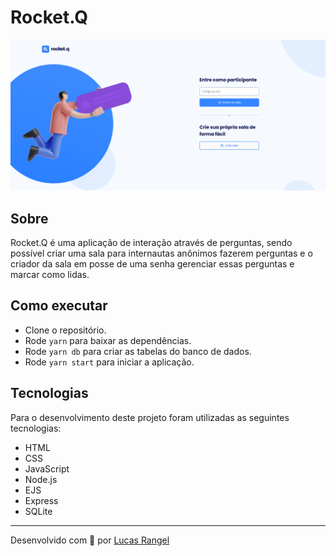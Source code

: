 # Rocket.Q

<p align="center">
  <img alt="Rocket.Q" src="./public/assets/rocket-q.png">
</p>

## Sobre

Rocket.Q é uma aplicação de interação através de perguntas, sendo possível criar uma sala para internautas anônimos fazerem perguntas e o criador da sala em posse de uma senha gerenciar essas perguntas e marcar como lidas.

## Como executar

- Clone o repositório.
- Rode `yarn` para baixar as dependências.
- Rode `yarn db` para criar as tabelas do banco de dados.
- Rode `yarn start` para iniciar a aplicação.

## Tecnologias

Para o desenvolvimento deste projeto foram utilizadas as seguintes tecnologias:

- HTML
- CSS
- JavaScript
- Node.js
- EJS
- Express
- SQLite

---
Desenvolvido com 💙 por [Lucas Rangel](https://www.linkedin.com/in/lucasrangel12/)